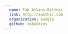 ```yaml
---
  name: Tab Atkins-Bittner
  link: http://xanthir.com
  organization: Google
  github: tabatkins
---
```

